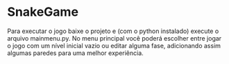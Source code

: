 # SnakeGame
Para executar o jogo baixe o projeto e (com o python instalado) execute o arquivo mainmenu.py.
No menu principal você poderá escolher entre jogar o jogo com um nível inicial vazio ou editar alguma fase, adicionando assim algumas paredes para uma melhor experiência.
